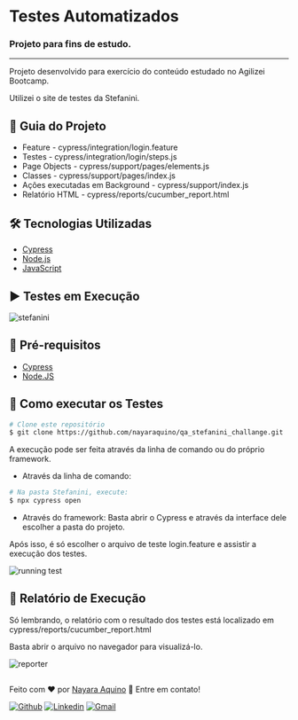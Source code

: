 # Testes Automatizados
### Projeto para fins de estudo.
---
Projeto desenvolvido para exercício do conteúdo estudado no Agilizei Bootcamp.

Utilizei o site de testes da Stefanini.

## :bookmark_tabs: Guia do Projeto
- Feature - cypress/integration/login.feature
- Testes - cypress/integration/login/steps.js
- Page Objects - cypress/support/pages/elements.js
- Classes - cypress/support/pages/index.js
- Ações executadas em Background - cypress/support/index.js
- Relatório HTML - cypress/reports/cucumber_report.html


## :hammer_and_wrench: Tecnologias Utilizadas
- [Cypress](https://www.cypress.io/)
- [Node.js](https://nodejs.org/en/)
- [JavaScript](https://developer.mozilla.org/pt-BR/docs/Web/JavaScript)


## ▶️ Testes em Execução
![stefanini](https://user-images.githubusercontent.com/71460952/114915973-a6c14180-9dfa-11eb-8cf7-49b8615430b9.gif)

## :memo: Pré-requisitos

- [Cypress](https://www.cypress.io/)
- [Node.JS](https://nodejs.org/en/)

## :checkered_flag: Como executar os Testes

```bash
# Clone este repositório
$ git clone https://github.com/nayaraquino/qa_stefanini_challange.git
```
A execução pode ser feita através da linha de comando ou do próprio framework.
- Através da linha de comando:
```bash
# Na pasta Stefanini, execute:
$ npx cypress open
```
- Através do framework:
Basta abrir o Cypress e através da interface dele escolher a pasta do projeto.

Após isso, é só escolher o arquivo de teste login.feature e assistir a execução dos testes.

![running test](https://user-images.githubusercontent.com/71460952/114319822-7ec79a80-9ae9-11eb-951e-66e0c20e730a.gif)


## :bookmark: Relatório de Execução
Só lembrando, o relatório com o resultado dos testes está localizado em cypress/reports/cucumber_report.html

Basta abrir o arquivo no navegador para visualizá-lo.

![reporter](https://user-images.githubusercontent.com/71460952/114918869-f7866980-9dfd-11eb-9429-409fe1a352bc.gif)


##
Feito com ❤️ por <a href="https://www.linkedin.com/in/nayaraquino/">Nayara Aquino</a> :wave: Entre em contato!

[![Github](https://img.shields.io/badge/-Github-595D60?style=flat-square&logo=Github&logoColor=white&link=https://github.com/nayaraquino/)](https://github.com/nayaraquino/)
[![Linkedin](https://img.shields.io/badge/-LinkedIn-595D60?style=flat-square&logo=Linkedin&logoColor=white&link=https://www.linkedin.com/in/nayaraquino//)](https://www.linkedin.com/in/nayaraquino/)
[![Gmail](https://img.shields.io/badge/-Gmail-595D60?style=flat-square&logo=Gmail&logoColor=white&link=mailto:nayaraquino7@gmail.com/)](mailto:nayaraquino7@gmail.com/)

